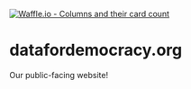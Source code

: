 [![Waffle.io - Columns and their card count](https://badge.waffle.io/Data4Democracy/datafordemocracy.org.png?columns=all)](https://waffle.io/Data4Democracy/datafordemocracy.org?utm_source=badge)
# datafordemocracy.org
Our public-facing website!

